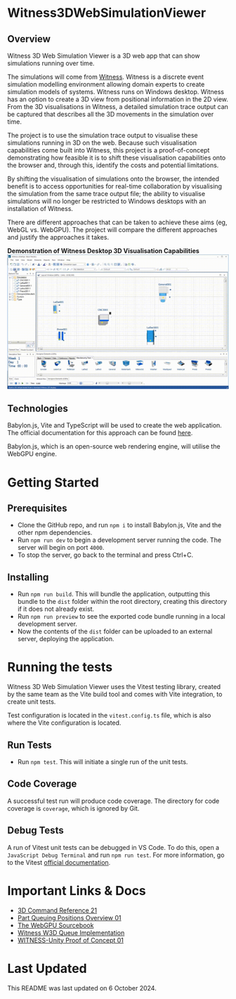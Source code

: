 # Witness3DWebSimulationViewer

## Overview

Witness 3D Web Simulation Viewer is a 3D web app that can show simulations running over time.

The simulations will come from [Witness](https://www.lanner.com/en-gb/technology/witness-simulation-software.html). Witness is a discrete event simulation modelling environment allowing domain experts to create simulation models of systems. Witness runs on Windows desktop. Witness has an option to create a 3D view from positional information in the 2D view. From the 3D visualisations in Witness, a detailed simulation trace output can be captured that describes all the 3D movements in the simulation over time.

The project is to use the simulation trace output to visualise these simulations running in 3D on the web. Because such visualisation capabilities come built into Witness, this project is a proof-of-concept demonstrating how feasible it is to shift these visualisation capabilities onto the browser and, through this, identify the costs and potential limitations.

By shifting the visualisation of simulations onto the browser, the intended benefit is to access opportunities for real-time collaboration by visualising the simulation from the same trace output file; the ability to visualise simulations will no longer be restricted to Windows desktops with an installation of Witness.

There are different approaches that can be taken to achieve these aims (eg, WebGL vs. WebGPU). The project will compare the different approaches and justify the approaches it takes.

**Demonstration of Witness Desktop 3D Visualisation Capabilities**
![Demonstration of Witness Desktop 3D Visualisation Capabilities](./WitnessImages/demonstration_of_witness_desktop_3d_visualisation_capabilities.gif "Demonstration of Witness Desktop 3D Visualisation Capabilities")

## Technologies

Babylon.js, Vite and TypeScript will be used to create the web application. The official documentation for this approach can be found [here](https://doc.babylonjs.com/guidedLearning/usingVite).

Babylon.js, which is an open-source web rendering engine, will utilise the WebGPU engine.

# Getting Started

## Prerequisites

- Clone the GitHub repo, and run `npm i` to install Babylon.js, Vite and the other npm dependencies.
- Run `npm run dev` to begin a development server running the code. The server will begin on port `4000`.
- To stop the server, go back to the terminal and press Ctrl+C.

## Installing

- Run `npm run build`. This will bundle the application, outputting this bundle to the `dist` folder within the root directory, creating this directory if it does not already exist.
- Run `npm run preview` to see the exported code bundle running in a local development server.
- Now the contents of the `dist` folder can be uploaded to an external server, deploying the application.

# Running the tests

Witness 3D Web Simulation Viewer uses the Vitest testing library, created by the same team as the Vite build tool and comes with Vite integration, to create unit tests.

Test configuration is located in the `vitest.config.ts` file, which is also where the Vite configuration is located.

## Run Tests

- Run `npm test`. This will initiate a single run of the unit tests.

## Code Coverage

A successful test run will produce code coverage. The directory for code coverage is `coverage`, which is ignored by Git.

## Debug Tests

A run of Vitest unit tests can be debugged in VS Code. To do this, open a `JavaScript Debug Terminal` and run `npm run test`. For more information, go to the Vitest [official documentation](https://vitest.dev/guide/debugging).

# Important Links & Docs

- [3D Command Reference 21](./WitnessDocs/3D%20Command%20Reference%2021.pdf)
- [Part Queuing Positions Overview 01](./WitnessDocs/Part%20Queuing%20Positions%20Overview%2001.pdf)
- [The WebGPU Sourcebook](./WitnessDocs/The%20WebGPU%20Sourcebook.pdf)
- [Witness W3D Queue Implementation](./WitnessDocs/Witness%20W3D%20Queue%20Implementation.pdf)
- [WITNESS-Unity Proof of Concept 01](./WitnessDocs/WITNESS-Unity%20Proof%20of%20Concept%2001.pdf)

# Last Updated

This README was last updated on 6 October 2024.
